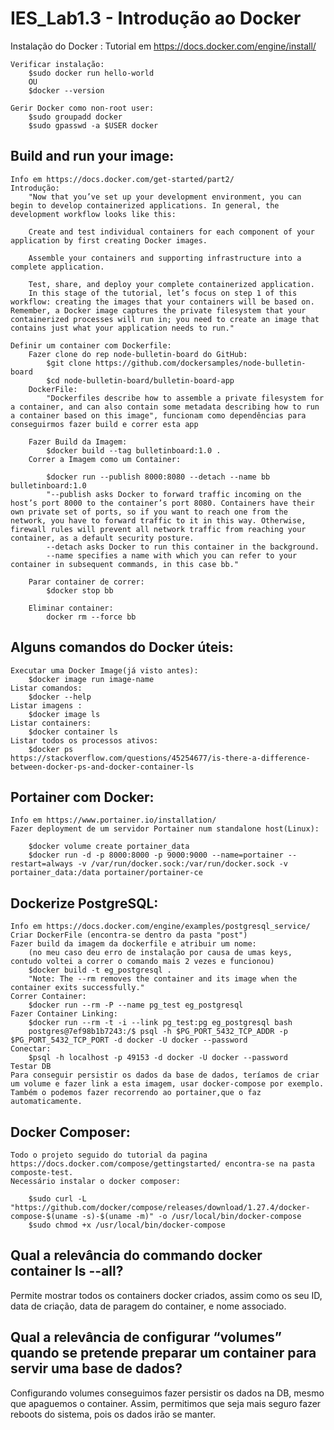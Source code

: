# IES_Lab1.3 - Introdução ao Docker

Instalação do Docker :
    Tutorial em  https://docs.docker.com/engine/install/

    Verificar instalação:
        $sudo docker run hello-world
        OU
        $docker --version
    
    Gerir Docker como non-root user:
        $sudo groupadd docker
        $sudo gpasswd -a $USER docker


## Build and run your image:

    Info em https://docs.docker.com/get-started/part2/
    Introdução:
        "Now that you’ve set up your development environment, you can begin to develop containerized applications. In general, the development workflow looks like this:

        Create and test individual containers for each component of your application by first creating Docker images.

        Assemble your containers and supporting infrastructure into a complete application.

        Test, share, and deploy your complete containerized application.
        In this stage of the tutorial, let’s focus on step 1 of this workflow: creating the images that your containers will be based on. Remember, a Docker image captures the private filesystem that your containerized processes will run in; you need to create an image that contains just what your application needs to run."

    Definir um container com Dockerfile:
        Fazer clone do rep node-bulletin-board do GitHub:
            $git clone https://github.com/dockersamples/node-bulletin-board
            $cd node-bulletin-board/bulletin-board-app   
        DockerFile:
            "Dockerfiles describe how to assemble a private filesystem for a container, and can also contain some metadata describing how to run a container based on this image", funcionam como dependências para conseguirmos fazer build e correr esta app

        Fazer Build da Imagem:
            $docker build --tag bulletinboard:1.0 .
        Correr a Imagem como um Container:

            $docker run --publish 8000:8080 --detach --name bb bulletinboard:1.0
            "--publish asks Docker to forward traffic incoming on the host’s port 8000 to the container’s port 8080. Containers have their own private set of ports, so if you want to reach one from the network, you have to forward traffic to it in this way. Otherwise, firewall rules will prevent all network traffic from reaching your container, as a default security posture.
            --detach asks Docker to run this container in the background.
            --name specifies a name with which you can refer to your container in subsequent commands, in this case bb."

        Parar container de correr:
            $docker stop bb

        Eliminar container:
            docker rm --force bb

## Alguns comandos do Docker úteis:

    Executar uma Docker Image(já visto antes):
        $docker image run image-name
    Listar comandos:
        $docker --help
    Listar imagens :
        $docker image ls
    Listar containers:
        $docker container ls
    Listar todos os processos ativos:
        $docker ps
    https://stackoverflow.com/questions/45254677/is-there-a-difference-between-docker-ps-and-docker-container-ls


## Portainer com Docker:

    Info em https://www.portainer.io/installation/
    Fazer deployment de um servidor Portainer num standalone host(Linux):

        $docker volume create portainer_data
        $docker run -d -p 8000:8000 -p 9000:9000 --name=portainer --restart=always -v /var/run/docker.sock:/var/run/docker.sock -v portainer_data:/data portainer/portainer-ce

## Dockerize PostgreSQL:

    Info em https://docs.docker.com/engine/examples/postgresql_service/
    Criar DockerFile (encontra-se dentro da pasta "post")
    Fazer build da imagem da dockerfile e atribuir um nome:
        (no meu caso deu erro de instalação por causa de umas keys, contudo voltei a correr o comando mais 2 vezes e funcionou)
        $docker build -t eg_postgresql .
        "Note: The --rm removes the container and its image when the container exits successfully."
    Correr Container:
        $docker run --rm -P --name pg_test eg_postgresql
    Fazer Container Linking:
        $docker run --rm -t -i --link pg_test:pg eg_postgresql bash
        postgres@7ef98b1b7243:/$ psql -h $PG_PORT_5432_TCP_ADDR -p $PG_PORT_5432_TCP_PORT -d docker -U docker --password
    Conectar:
        $psql -h localhost -p 49153 -d docker -U docker --password
    Testar DB
    Para conseguir persistir os dados da base de dados, teríamos de criar um volume e fazer link a esta imagem, usar docker-compose por exemplo. Também o podemos fazer recorrendo ao portainer,que o faz automaticamente.

## Docker Composer:
    Todo o projeto seguido do tutorial da pagina https://docs.docker.com/compose/gettingstarted/ encontra-se na pasta composte-test.
    Necessário instalar o docker composer:

        $sudo curl -L "https://github.com/docker/compose/releases/download/1.27.4/docker-compose-$(uname -s)-$(uname -m)" -o /usr/local/bin/docker-compose
        $sudo chmod +x /usr/local/bin/docker-compose


## Qual a relevância do commando docker container ls --all?
Permite mostrar todos os containers docker criados, assim como os seu ID, data de criação, data de paragem do container, e nome associado. 

## Qual a relevância de configurar “volumes” quando se pretende preparar um container para servir uma base de dados?
Configurando volumes conseguimos fazer persistir os dados na DB, mesmo que apaguemos o container. Assim, permitimos que seja mais seguro fazer reboots do sistema, pois os dados irão se manter.

